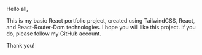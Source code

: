 Hello all,

This is my basic React portfolio project, created using TailwindCSS, React, and React-Router-Dom technologies. I hope you will like this project. If you do, please follow my GitHub account.

Thank you!
